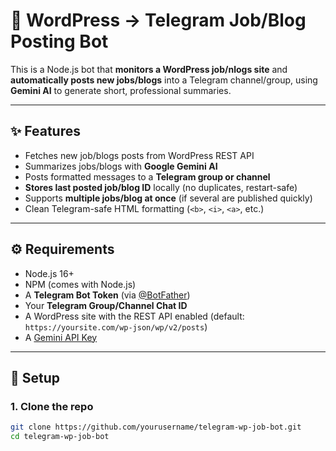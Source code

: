 # 📢 WordPress → Telegram Job/Blog Posting Bot

This is a Node.js bot that **monitors a WordPress job/nlogs site** and **automatically posts new jobs/blogs** into a Telegram channel/group, using **Gemini AI** to generate short, professional summaries.

---

## ✨ Features
- Fetches new job/blogs posts from WordPress REST API
- Summarizes jobs/blogs with **Google Gemini AI**
- Posts formatted messages to a **Telegram group or channel**
- **Stores last posted job/blog ID** locally (no duplicates, restart-safe)
- Supports **multiple jobs/blog at once** (if several are published quickly)
- Clean Telegram-safe HTML formatting (`<b>`, `<i>`, `<a>`, etc.)

---

## ⚙️ Requirements
- Node.js 16+  
- NPM (comes with Node.js)  
- A **Telegram Bot Token** (via [@BotFather](https://t.me/BotFather))  
- Your **Telegram Group/Channel Chat ID**  
- A WordPress site with the REST API enabled (default: `https://yoursite.com/wp-json/wp/v2/posts`)  
- A [Gemini API Key](https://ai.google.dev/)  

---

## 🚀 Setup

### 1. Clone the repo
```bash
git clone https://github.com/yourusername/telegram-wp-job-bot.git
cd telegram-wp-job-bot
